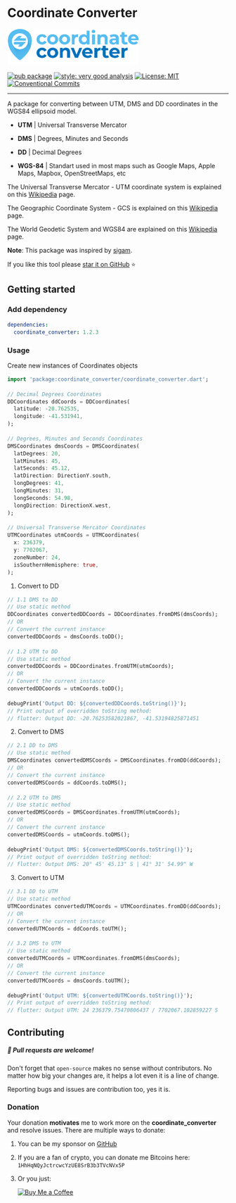 # Coordinate Converter

<p align="left">
  <img src=https://raw.githubusercontent.com/eamnicoletti/coordinate_converter/main/assets/logo/logo.png width="300" alt="Coordinate Converter Logo">
</p>

[![pub package][pub_badge]][pub_badge_link]
[![style: very good analysis][very_good_analysis_badge]][very_good_analysis_badge_link]
[![License: MIT][license_badge]][license_badge_link]
[![Conventional Commits][conventional_commits_badge]][conventional_commits_badge_link]

---

A package for converting between UTM, DMS and DD coordinates in the WGS84 ellipsoid model.


- **UTM** | Universal Transverse Mercator
- **DMS** | Degrees, Minutes and Seconds
- **DD** | Decimal Degrees

- **WGS-84** | Standart used in most maps such as Google Maps, Apple Maps, Mapbox, OpenStreetMaps, etc


The Universal Transverse Mercator - UTM coordinate system is explained on this [Wikipedia](https://en.wikipedia.org/wiki/Universal_Transverse_Mercator_coordinate_system) page.

The Geographic Coordinate System - GCS is explained on this [Wikipedia](https://en.wikipedia.org/wiki/Geographic_coordinate_system) page.

The World Geodetic System and WGS84 are explained on this [Wikipedia](https://en.wikipedia.org/wiki/World_Geodetic_System#WGS84) page.


**Note**: This package was inspired by [sigam][sigam_link].

If you like this tool please [star it on GitHub][github_repository_link] ⭐

## Getting started

### Add dependency

```yaml
dependencies:
  coordinate_converter: 1.2.3
```

### Usage

Create new instances of Coordinates objects

```dart
import 'package:coordinate_converter/coordinate_converter.dart';

// Decimal Degrees Coordinates
DDCoordinates ddCoords = DDCoordinates(
  latitude: -20.762535,
  longitude: -41.531941,
);

// Degrees, Minutes and Seconds Coordinates
DMSCoordinates dmsCoords = DMSCoordinates(
  latDegrees: 20,
  latMinutes: 45,
  latSeconds: 45.12,
  latDirection: DirectionY.south,
  longDegrees: 41,
  longMinutes: 31,
  longSeconds: 54.98,
  longDirection: DirectionX.west,
);

// Universal Transverse Mercator Coordinates
UTMCoordinates utmCoords = UTMCoordinates(
  x: 236379,
  y: 7702067,
  zoneNumber: 24,
  isSouthernHemisphere: true,
);
```

1. Convert to DD

```dart
// 1.1 DMS to DD
// Use static method
DDCoordinates convertedDDCoords = DDCoordinates.fromDMS(dmsCoords);
// OR
// Convert the current instance
convertedDDCoords = dmsCoords.toDD();

// 1.2 UTM to DD
// Use static method
convertedDDCoords = DDCoordinates.fromUTM(utmCoords);
// OR
// Convert the current instance
convertedDDCoords = utmCoords.toDD();

debugPrint('Output DD: ${convertedDDCoords.toString()}');
// Print output of overridden toString method:
// flutter: Output DD: -20.76253582021867, -41.53194825871451
```

2. Convert to DMS

```dart
// 2.1 DD to DMS
// Use static method
DMSCoordinates convertedDMSCoords = DMSCoordinates.fromDD(ddCoords);
// OR
// Convert the current instance
convertedDMSCoords = ddCoords.toDMS();

// 2.2 UTM to DMS
// Use static method
convertedDMSCoords = DMSCoordinates.fromUTM(utmCoords);
// OR
// Convert the current instance
convertedDMSCoords = utmCoords.toDMS();

debugPrint('Output DMS: ${convertedDMSCoords.toString()}');
// Print output of overridden toString method:
// flutter: Output DMS: 20° 45' 45.13" S | 41° 31' 54.99" W
```
3. Convert to UTM

```dart
// 3.1 DD to UTM
// Use static method
UTMCoordinates convertedUTMCoords = UTMCoordinates.fromDD(ddCoords);
// OR
// Convert the current instance
convertedUTMCoords = ddCoords.toUTM();

// 3.2 DMS to UTM
// Use static method
convertedUTMCoords = UTMCoordinates.fromDMS(dmsCoords);
// OR
// Convert the current instance
convertedUTMCoords = dmsCoords.toUTM();

debugPrint('Output UTM: ${convertedUTMCoords.toString()}');
// Print output of overridden toString method:
// flutter: Output UTM: 24 236379.75470806437 / 7702067.102859227 S
```

## Contributing

##### :beer: Pull requests are welcome!
Don't forget that `open-source` makes no sense without contributors. No matter how big your changes are, it helps a lot even it is a line of change.

Reporting bugs and issues are contribution too, yes it is.

### Donation
Your donation **motivates** me to work more on the **coordinate_converter** and resolve issues.
There are multiple ways to donate:

1. You can be my sponsor on [GitHub](https://github.com/sponsors/eamnicoletti)
2. If you are a fan of crypto, you can donate me Bitcoins here: `1HhHqNQyJctrcwcYzUE8SrB3b3TVcNVx5P`
3. Or you just: 

   [![Buy Me a Coffee][bymeacoffe_button]][bymeacoffe_donation_link]

[bymeacoffe_button]: https://img.buymeacoffee.com/button-api/?slug=eamnicoletq&button_colour=FFDD00&font_colour=000000&font_family=Cookie&outline_colour=000000&coffee_colour=ffffff
[bymeacoffe_donation_link]: https://www.buymeacoffee.com/eamnicoletq
[conventional_commits_badge]: https://img.shields.io/badge/Conventional%20Commits-1.0.0-%23FE5196?logo=conventionalcommits&logoColor=white
[conventional_commits_badge_link]: https://conventionalcommits.org
[github_repository_link]: https://github.com/eamnicoletti/coordinate_converter
[license_badge]: https://img.shields.io/badge/license-MIT-blue.svg
[license_badge_link]: https://opensource.org/licenses/MIT
[pub_badge]: https://img.shields.io/pub/v/coordinate_converter
[pub_badge_link]: https://pub.dartlang.org/packages/coordinate_converter
[sigam_link]: https://sigam.ambiente.sp.gov.br/sigam3/Controles/latlongutm.htm?latTxt=ctl00_con
[very_good_analysis_badge]: https://img.shields.io/badge/style-very_good_analysis-B22C89.svg
[very_good_analysis_badge_link]: https://pub.dev/packages/very_good_analysis
